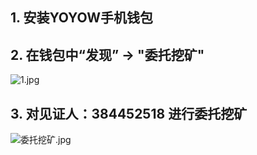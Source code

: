 ## 1. 安装YOYOW手机钱包

## 2. 在钱包中“发现” -> "委托挖矿"
![1.jpg](https://ipfs.ilark.io/ipfs/QmVdHnaVLREZuJY4bqPdp5tRYPvkEXpR2oVPBCFVep1gRc)

## 3. 对见证人：384452518 进行委托挖矿
![委托挖矿.jpg](https://ipfs.ilark.io/ipfs/QmdDxpLfcMooUWwc5nyXvYi1uebr2bYd8Em7X1GJHiwC2Z)
